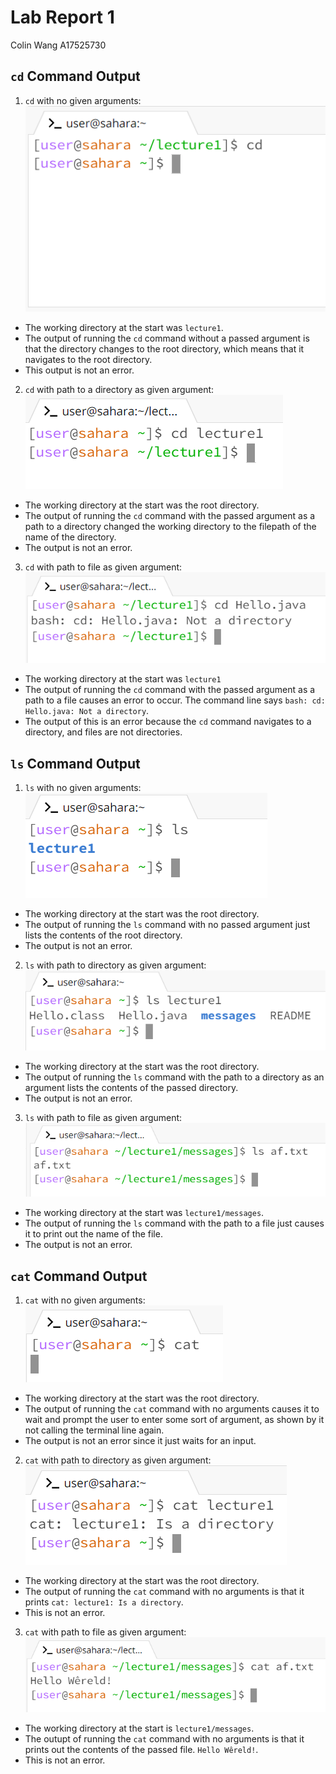 # __Lab Report 1__
Colin Wang
A17525730
## __`cd` Command Output__
1. `cd` with no given arguments: <br>
![Image](cdExample1.png) <br>
* The working directory at the start was `lecture1`.
* The output of running the `cd` command without a passed argument is that the directory changes to the root directory, which means that it navigates to the root directory.
* This output is not an error.
2. `cd` with path to a directory as given argument: <br>
![Image](cdExample2.png) <br>
* The working directory at the start was the root directory.
* The output of running the `cd` command with the passed argument as a path to a directory changed the working directory to the filepath of the name of the directory.
* The output is not an error.
3. `cd` with path to file as given argument: <br>
![Image](cdExample3.png) <br>
* The working directory at the start was `lecture1`
* The output of running the `cd` command with the passed argument as a path to a file causes an error to occur. The command line says `bash: cd: Hello.java: Not a directory`.
* The output of this is an error because the `cd` command navigates to a directory, and files are not directories.

## __`ls` Command Output__
1. `ls` with no given arguments: <br>
![Image](lsExample1.png) <br>
* The working directory at the start was the root directory.
* The output of running the `ls` command with no passed argument just lists the contents of the root directory.
* The output is not an error.
2. `ls` with path to directory as given argument: <br>
![Image](lsExample2.png) <br>
* The working directory at the start was the root directory.
* The output of running the `ls` command with the path to a directory as an argument lists the contents of the passed directory.
* The output is not an error.
3. `ls` with path to file as given argument: <br>
![Image](lsExample3.png) <br>
* The working directory at the start was `lecture1/messages`.
* The output of running the `ls` command with the path to a file just causes it to print out the name of the file.
* The output is not an error.

## __`cat` Command Output__
1. `cat` with no given arguments: <br>
![Image](catExample1.png) <br>
* The working directory at the start was the root directory.
* The output of running the `cat` command with no arguments causes it to wait and prompt the user to enter some sort of argument, as shown by it not calling the terminal line again.
* The output is not an error since it just waits for an input.
2. `cat` with path to directory as given argument: <br>
![Image](catExample2.png) <br>
* The working directory at the start was the root directory.
* The output of running the `cat` command with no arguments is that it prints `cat: lecture1: Is a directory`.
* This is not an error.
3. `cat` with path to file as given argument: <br>
![Image](catExample3.png) <br>
* The working directory at the start is `lecture1/messages`.
* The outupt of running the `cat` command with no arguments is that it prints out the contents of the passed file. `Hello Wêreld!`.
* This is not an error.

